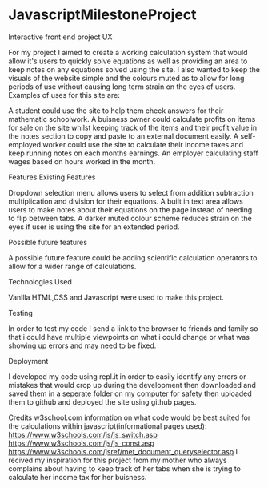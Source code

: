 # JavascriptMilestoneProject
Interactive front end project
UX


For my project I aimed to create a working calculation system that would allow it's users to quickly solve equations as well as providing an area to keep notes on any equations solved using the site. I also wanted to keep the visuals of the website simple and the colours muted as to allow for long periods of use without causing long term strain on the eyes of users. Examples of uses for this site are:

A student could use the site to help them check answers for their mathematic schoolwork.
A buisness owner could calculate profits on items for sale on the site whilst keeping track of the items and their profit value in the notes section to copy and paste to an external document easily.
A self-employed worker could use the site to calculate their income taxes and keep running notes on each months earnings.
An employer calculating staff wages based on hours worked in the month.



Features
Existing Features

Dropdown selection menu allows users to select from addition subtraction multiplication and division for their equations.
A built in text area allows users to make notes about their equations on the page instead of needing to flip between tabs.
A darker muted colour scheme reduces strain on the eyes if user is using the site for an extended period.

Possible future features

A possible future feature could be adding scientific calculation operators to allow for a wider range of calculations.

Technologies Used

Vanilla HTML,CSS and Javascript were used to make this project.

Testing

In order to test my code I send a link to the browser to friends and family so that i could have multiple viewpoints on what i could change or what was showing up errors and may need to be fixed.

Deployment

I developed my code using repl.it in order to easily identify any errors or mistakes that would crop up during the development then downloaded and saved them in a seperate folder on my computer for safety then uploaded them to github and deployed the site using github pages.


Credits
w3school.com information on what code would be best suited for the calculations within javascript(informational pages used):
https://www.w3schools.com/js/js_switch.asp
https://www.w3schools.com/js/js_const.asp
https://www.w3schools.com/jsref/met_document_queryselector.asp
I recived my inspiration for this project from my mother who always complains about having to keep track of her tabs when she is trying to calculate her income tax for her buisness.

